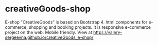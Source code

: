 # creativeGoods-shop
E-shop "CreativeGoods" is based on Bootstrap 4. html components for e-commerce, shopping and booking projects. 
It is responsive e-commerce project on the web. Mobile friendly.
View at https://valery-sergeevna.github.io/creativeGoods_e-shop/

